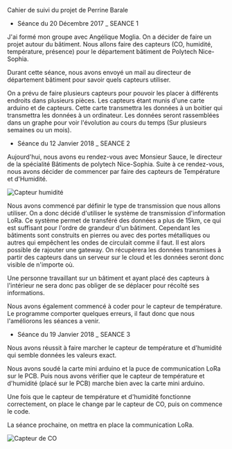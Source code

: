  Cahier de suivi du projet de Perrine Barale

* Séance du 20 Décembre 2017 _ SEANCE 1

J'ai formé mon groupe avec Angélique Moglia. 
On a décider de faire un projet autour du bâtiment. Nous allons faire des capteurs (CO, humidité, température, présence) pour le département bâtiment de Polytech Nice-Sophia.

Durant cette séance, nous avons envoyé un mail au directeur de département bâtiment pour savoir quels capteurs utiliser.

On a prévu de faire plusieurs capteurs pour pouvoir les placer à différents endroits dans plusieurs pièces. Les capteurs étant munis d'une carte arduino et de capteurs. Cette carte transmettra les données à un boitier qui transmettra les données à un ordinateur. Les données seront rassemblées dans un graphe pour voir l'évolution au cours du temps (Sur plusieurs semaines ou un mois).



* Séance du 12 Janvier 2018 _ SEANCE 2

Aujourd'hui, nous avons eu rendez-vous avec Monsieur Sauce, le directeur de la spécialité Bâtiments de polytech Nice-Sophia. Suite à ce rendez-vous, nous avons décider de commencer par faire des capteurs de Température et d'Humidité. 

![Capteur humidité](http://www.shop2tout.com/25026-thickbox/arduino-dht11-capteur-numerique-temperature-humidite.jpg "Capteur d'humidité")

Nous avons commencé par définir le type de transmission que nous allons utiliser. On a donc décidé d'utiliser le système de transmission d'information LoRa. Ce système permet de transféré des données a plus de 15km, ce qui est suffisant pour l'ordre de grandeur d'un bâtiment. Cependant les bâtiments sont construits en pierres ou avec des portes métalliques ou autres qui empêchent les ondes de circulait comme il faut. Il est alors possible de rajouter une gateway.
On récupèrera les données transmises à partir des capteurs dans un serveur sur le cloud et les données seront donc visible de n'importe où. 

Une personne travaillant sur un bâtiment et ayant placé des capteurs à l'intérieur ne sera donc pas obliger de se déplacer pour récolté ses informations.

Nous avons également commencé à coder pour le capteur de température. Le programme comporter quelques erreurs, il faut donc que nous l'améliorons les séances a venir.

* Séance du 19 Janvier 2018 _ SEANCE 3

Nous avons réussit à faire marcher le capteur de température et d'humidité qui semble données les valeurs exact.

Nous avons soudé la carte mini arduino et la puce de communication LoRa sur le PCB. Puis nous avons vérifier que le capteur de température et d'humidité (placé sur le PCB) marche bien avec la carte mini arduino. 

Une fois que le capteur de température et d'humidité fonctionne correctement, on place le change par le capteur de CO, puis on commence le code. 

La séance prochaine, on mettra en place la communication LoRa.

![Capteur de CO](https://i.ebayimg.com/images/g/324AAOSw4UtWSTrE/s-l300.jpg "Capteur de CO")
